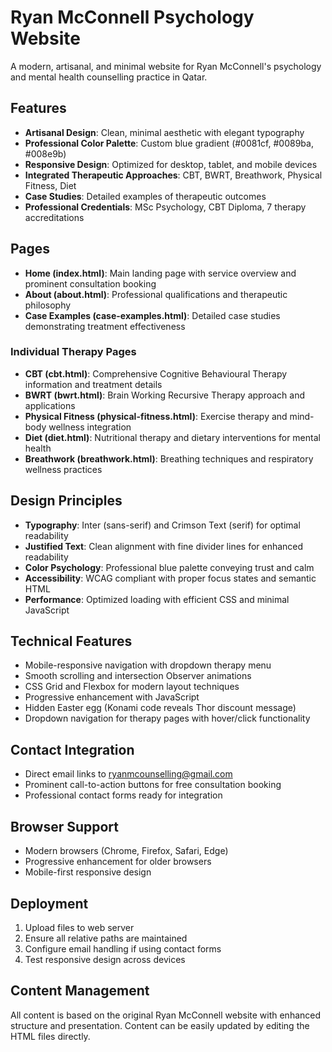 # Ryan McConnell Psychology Website

A modern, artisanal, and minimal website for Ryan McConnell's psychology and mental health counselling practice in Qatar.

## Features

- **Artisanal Design**: Clean, minimal aesthetic with elegant typography
- **Professional Color Palette**: Custom blue gradient (#0081cf, #0089ba, #008e9b)
- **Responsive Design**: Optimized for desktop, tablet, and mobile devices
- **Integrated Therapeutic Approaches**: CBT, BWRT, Breathwork, Physical Fitness, Diet
- **Case Studies**: Detailed examples of therapeutic outcomes
- **Professional Credentials**: MSc Psychology, CBT Diploma, 7 therapy accreditations

## Pages

- **Home (index.html)**: Main landing page with service overview and prominent consultation booking
- **About (about.html)**: Professional qualifications and therapeutic philosophy
- **Case Examples (case-examples.html)**: Detailed case studies demonstrating treatment effectiveness

### Individual Therapy Pages
- **CBT (cbt.html)**: Comprehensive Cognitive Behavioural Therapy information and treatment details
- **BWRT (bwrt.html)**: Brain Working Recursive Therapy approach and applications
- **Physical Fitness (physical-fitness.html)**: Exercise therapy and mind-body wellness integration
- **Diet (diet.html)**: Nutritional therapy and dietary interventions for mental health
- **Breathwork (breathwork.html)**: Breathing techniques and respiratory wellness practices

## Design Principles

- **Typography**: Inter (sans-serif) and Crimson Text (serif) for optimal readability
- **Justified Text**: Clean alignment with fine divider lines for enhanced readability
- **Color Psychology**: Professional blue palette conveying trust and calm
- **Accessibility**: WCAG compliant with proper focus states and semantic HTML
- **Performance**: Optimized loading with efficient CSS and minimal JavaScript

## Technical Features

- Mobile-responsive navigation with dropdown therapy menu
- Smooth scrolling and intersection Observer animations
- CSS Grid and Flexbox for modern layout techniques
- Progressive enhancement with JavaScript
- Hidden Easter egg (Konami code reveals Thor discount message)
- Dropdown navigation for therapy pages with hover/click functionality

## Contact Integration

- Direct email links to ryanmcounselling@gmail.com
- Prominent call-to-action buttons for free consultation booking
- Professional contact forms ready for integration

## Browser Support

- Modern browsers (Chrome, Firefox, Safari, Edge)
- Progressive enhancement for older browsers
- Mobile-first responsive design

## Deployment

1. Upload files to web server
2. Ensure all relative paths are maintained
3. Configure email handling if using contact forms
4. Test responsive design across devices

## Content Management

All content is based on the original Ryan McConnell website with enhanced structure and presentation. Content can be easily updated by editing the HTML files directly.